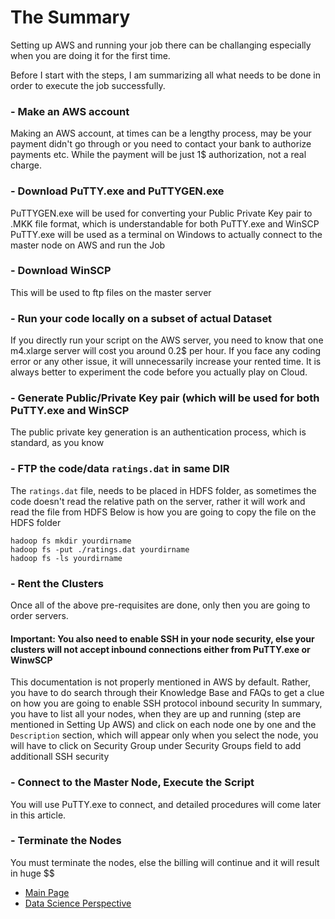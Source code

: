 # The Summary

Setting up AWS and running your job there can be challanging especially when you are doing it for the first time. 

Before I start with the steps, I am summarizing all what needs to be done in order to execute the job successfully. 

### - Make an AWS account
Making an AWS account, at times can be a lengthy process, may be your payment didn't go through or you need to contact your bank to authorize payments etc. 
While the payment will be just 1$ authorization, not a real charge.

### - Download PuTTY.exe and PuTTYGEN.exe
PuTTYGEN.exe will be used for converting your Public Private Key pair to .MKK file format, which is understandable for both PuTTY.exe and WinSCP
PuTTY.exe will be used as a terminal on Windows to actually connect to the master node on AWS and run the Job
 
### - Download WinSCP 
This will be used to ftp files on the master server

### - Run your code locally on a subset of actual Dataset  
If you directly run your script on the AWS server, you need to know that one m4.xlarge server will cost you around 0.2$ per hour. 
If you face any coding error or any other issue, it will unnecessarily increase your rented time. It is always better to experiment the code before you actually play on Cloud.

### - Generate Public/Private Key pair (which will be used for both PuTTY.exe and WinSCP
The public private key generation is an authentication process, which is standard, as you know

### - FTP the code/data ```ratings.dat``` in same DIR 
The ```ratings.dat``` file, needs to be placed in HDFS folder, as sometimes the code doesn't read the relative path on the server, rather it will work and read the file from HDFS
Below is how you are going to copy the file on the HDFS folder
```
hadoop fs mkdir yourdirname
hadoop fs -put ./ratings.dat yourdirname
hadoop fs -ls yourdirname
```

### - Rent the Clusters
Once all of the above pre-requisites are done, only then you are going to order servers.

#### Important: You also need to enable SSH in your node security, else your clusters will not accept inbound connections either from PuTTY.exe or WinwSCP
This documentation is not properly mentioned in AWS by default. Rather, you have to do search through their Knowledge Base and FAQs to get a clue on how you are going to enable SSH protocol inbound security 
In summary, you have to list all your nodes, when they are up and running (step are mentioned in Setting Up AWS) and click on each node one by one and the ```Description``` section, which will appear only when you select the node, you will have to click on Security Group under Security Groups field to add additionall SSH security


### - Connect to the Master Node, Execute the Script
You will use PuTTY.exe to connect, and detailed procedures will come later in this article.

### - Terminate the Nodes
You must terminate the nodes, else the billing will continue and it will result in huge $$


- [Main Page](README.md)
- [Data Science Perspective](the-prespective.md)
